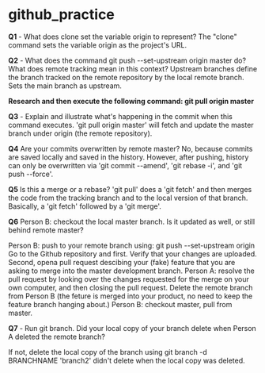# github_practice

**Q1** - What does clone set the variable origin to represent?
The "clone" command sets the variable origin as the project's URL.

**Q2** - What does the command git push --set-upstream origin master do? What does remote tracking mean in this context?
Upstream branches define the branch tracked on the remote repository by the local remote branch. Sets the main branch as upstream.

**Research and then execute the following command: git pull origin master**

**Q3** - Explain and illustrate what's happening in the commit when this command executes.
'git pull origin master' will fetch and update the master branch under origin (the remote repository).

**Q4** Are your commits overwritten by remote master?
No, because commits are saved locally and saved in the history. However, after pushing, history can only be overwritten via 'git commit --amend', 'git rebase -i', and 'git push --force'.

**Q5** Is this a merge or a rebase?
'git pull' does a 'git fetch' and then merges the code from the tracking branch and to the local version of that branch. Basically, a 'git fetch' followed by a 'git merge'.

**Q6** Person B: checkout the local master branch. Is it updated as well, or still behind remote master?

Person B: push to your remote branch using: git push --set-upstream origin <BRANCHNAME>
    Go to the Github repository and first. Verify that your changes are uploaded. Second, opena  pull       request descibing your (fake) feature that you are asking to merge into the master development           branch.
Person A: resolve the pull request by looking over the changes requested for the merge on your own computer, and then closing the pull request.
    Delete the remote branch from Person B (the feture is merged into your product, no need to keep the     feature branch hanging about.)
Person B: checkout master, pull from master.

**Q7** - Run git branch. Did your local copy of your branch delete when Person A deleted the remote branch?

If not, delete the local copy of the branch using git branch -d BRANCHNAME
'branch2' didn't delete when the local copy was deleted.
